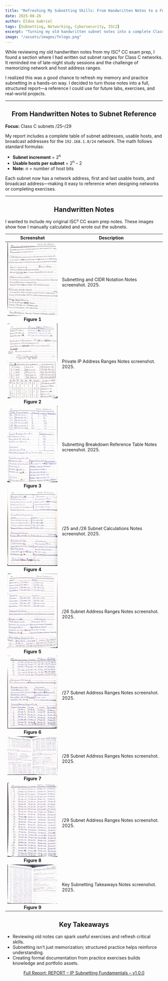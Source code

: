 ```yaml
---
title: "Refreshing My Subnetting Skills: From Handwritten Notes to a Full Class C Subnet Report"
date: 2025-08-26
author: Eldon Gabriel
tags: [Subnetting, Networking, Cybersecurity, ISC2]
excerpt: "Turning my old handwritten subnet notes into a complete Class C subnet report and a useful reference for labs and exercises."
image: "/assets/images/fnlogo.png"
---
```


While reviewing my old handwritten notes from my ISC² CC exam prep, I found a section where I had written out subnet ranges for Class C networks. It reminded me of late-night study sessions and the challenge of memorizing network and host address ranges.

I realized this was a good chance to refresh my memory and practice subnetting in a hands-on way. I decided to turn those notes into a full, structured report—a reference I could use for future labs, exercises, and real-world projects.

---

## <center>From Handwritten Notes to Subnet Reference</center>

**Focus:** Class C subnets /25–/29  

My report includes a complete table of subnet addresses, usable hosts, and broadcast addresses for the `192.168.1.0/24` network. The math follows standard formulas:

- **Subnet increment** = 2<sup>n</sup>  
- **Usable hosts per subnet** = 2<sup>n</sup> – 2
- **Note:** _n_ = number of host bits

Each subnet now has a network address, first and last usable hosts, and broadcast address—making it easy to reference when designing networks or completing exercises.

---

## <center> Handwritten Notes</center>

I wanted to include my original ISC² CC exam prep notes. These images show how I manually calculated and wrote out the subnets.  

<table>
  <thead>
    <tr>
      <th style="text-align:center;">Screenshot</th>
      <th>Description</th>
    </tr>
  </thead>
  <tbody>
    <tr>
      <td style="text-align:center;">
        <img src="https://raw.githubusercontent.com/EldonGabriel/eldongabriel.github.io/main/assets/notes/subnetting-and-cidr-notation-1..JPG" alt="Subnetting Notes" width="200"><br>
        <strong>Figure 1</strong>
      </td>
      <td>Subnetting and CIDR Notation Notes screenshot. 2025.</td>
    </tr>
    <tr>
      <td style="text-align:center;">
        <img src="https://raw.githubusercontent.com/EldonGabriel/eldongabriel.github.io/main/assets/notes/private-ip-address-ranges-binary-conversion_2.JPG" alt="Private IP Notes" width="200"><br>
        <strong>Figure 2</strong>
      </td>
      <td>Private IP Address Ranges Notes screenshot. 2025.</td>
    </tr>
    <tr>
      <td style="text-align:center;">
        <img src="https://raw.githubusercontent.com/EldonGabriel/eldongabriel.github.io/main/assets/notes/subnetting-breakdown-reference-table-3.JPG" alt="Subnet Table Notes" width="200"><br>
        <strong>Figure 3</strong>
      </td>
      <td>Subnetting Breakdown Reference Table Notes screenshot. 2025.</td>
    </tr>
    <tr>
      <td style="text-align:center;">
        <img src="https://raw.githubusercontent.com/EldonGabriel/eldongabriel.github.io/main/assets/notes/25-26-subnet-calculations-4.JPG" alt="/25 and /26 Notes" width="200"><br>
        <strong>Figure 4</strong>
      </td>
      <td>/25 and /26 Subnet Calculations Notes screenshot. 2025.</td>
    </tr>
    <tr>
      <td style="text-align:center;">
        <img src="https://raw.githubusercontent.com/EldonGabriel/eldongabriel.github.io/main/assets/notes/26-subnet-address-ranges-5.jpg" alt="/26 Notes" width="200"><br>
        <strong>Figure 5</strong>
      </td>
      <td>/26 Subnet Address Ranges Notes screenshot. 2025.</td>
    </tr>
    <tr>
      <td style="text-align:center;">
        <img src="https://raw.githubusercontent.com/EldonGabriel/eldongabriel.github.io/main/assets/notes/27-subnet-address-ranges-6.JPG" alt="/27 Notes" width="200"><br>
        <strong>Figure 6</strong>
      </td>
      <td>/27 Subnet Address Ranges Notes screenshot. 2025.</td>
    </tr>
    <tr>
      <td style="text-align:center;">
        <img src="https://raw.githubusercontent.com/EldonGabriel/eldongabriel.github.io/main/assets/notes/28-subnet-address-ranges-7.JPG" alt="/28 Notes" width="200"><br>
        <strong>Figure 7</strong>
      </td>
      <td>/28 Subnet Address Ranges Notes screenshot. 2025.</td>
    </tr>
    <tr>
      <td style="text-align:center;">
        <img src="https://raw.githubusercontent.com/EldonGabriel/eldongabriel.github.io/main/assets/notes/29-subnet-address-ranges-8.JPG" alt="/29 Notes" width="200"><br>
        <strong>Figure 8</strong>
      </td>
      <td>/29 Subnet Address Ranges Notes screenshot. 2025.</td>
    </tr>
    <tr>
      <td style="text-align:center;">
        <img src="https://raw.githubusercontent.com/EldonGabriel/eldongabriel.github.io/main/assets/notes/key-subnetting-takeaways-9.jpg" alt="Key Takeaways Notes" width="200"><br>
        <strong>Figure 9</strong>
      </td>
      <td>Key Subnetting Takeaways Notes screenshot. 2025.</td>
    </tr>
  </tbody>
</table>

## <center>Key Takeaways</center>

- Reviewing old notes can spark useful exercises and refresh critical skills.  
- Subnetting isn’t just memorization; structured practice helps reinforce understanding.  
- Creating formal documentation from practice exercises builds knowledge and portfolio assets.

<p align="center">
  <a href="https://github.com/EldonGabriel/eldongabriel.github.io/blob/main/assets/reports/REPORT%20%E2%80%93%20IP%20Subnetting%20Fundamentals%20%E2%80%93%20v1.0.0.pdf" target="_blank">
    Full Report: REPORT – IP Subnetting Fundamentals – v1.0.0
  </a>
